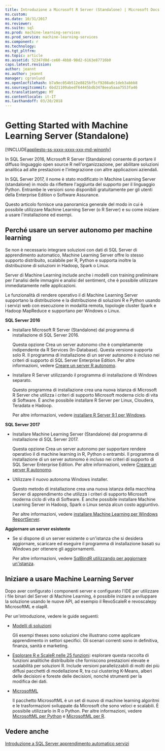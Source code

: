 ```yaml
---
title: Introduzione a Microsoft R Server (Standalone) | Microsoft Docs
ms.custom: 
ms.date: 10/31/2017
ms.reviewer: 
ms.suite: sql
ms.prod: machine-learning-services
ms.prod_service: machine-learning-services
ms.component: r
ms.technology: 
ms.tgt_pltfrm: 
ms.topic: article
ms.assetid: 52347d0d-ce60-4bb8-98d2-6163e87716b0
caps.latest.revision: 
author: jeannt
ms.author: jeannt
manager: cgronlund
ms.openlocfilehash: b7a9ec054b512e8825bf5cf9208a0c1deb3abbb8
ms.sourcegitcommit: 6bd21109abedf64445bdb3478eea5aaa7553fa46
ms.translationtype: MT
ms.contentlocale: it-IT
ms.lasthandoff: 03/20/2018
---
```

# <a name="getting-started-with-machine-learning-server-standalone"></a>Getting Started with Machine Learning Server (Standalone)
[!INCLUDE[appliesto-ss-xxxx-xxxx-xxx-md-winonly](../../includes/appliesto-ss-xxxx-xxxx-xxx-md-winonly.md)]
 
In SQL Server 2016, Microsoft R Server (Standalone) consente di portare il diffuso linguaggio open source R nell'organizzazione, per abilitare soluzioni analitica ad alte prestazioni e l'integrazione con altre applicazioni aziendali.  

In SQL Server 2017, il nome è stato modificato in Machine Learning Server (standalone) in modo da riflettere l'aggiunta del supporto per il linguaggio Python. Entrambe le versioni sono disponibili gratuitamente per gli utenti della Enterprise Edition o Software Assurance.

Questo articolo fornisce una panoramica generale del modo in cui è possibile utilizzare Machine Learning Server (o R Server) e su come iniziare a usare l'installazione ed esempi.

## <a name="why-use-a-standalone-server-for-machine-learning"></a>Perché usare un server autonomo per machine learning

Se non è necessario integrare soluzioni con dati di SQL Server di apprendimento automatico, Machine Learning Server offre lo stesso supporto distribuito, scalabile per R, Python e supporta inoltre la distribuzione di soluzioni in Hadoop, Spark o Linux.

Server di Machine Learning include anche i modelli con training preliminare per l'analisi delle immagini e analisi del sentiment, che è possibile utilizzare immediatamente nelle applicazioni.

Le funzionalità di rendere operativo il di Machine Learning Server supportano la distribuzione e la distribuzione di soluzioni R e Python usando i servizi web con esecuzione in modalità remota, topologie cluster Spark e Hadoop MapReduce e supportano per Windows o Linux.

**SQL Server 2016**

+ Installare Microsoft R Server (Standalone) dal programma di installazione di SQL Server 2016.

    Questa opzione Crea un server autonomo che è completamente indipendente da R Services (In-Database). Questa versione supporta solo R. Il programma di installazione di un server autonomo è incluso nei criteri di supporto di SQL Server Enterprise Edition. Per altre informazioni, vedere [Creare un server R autonomo](../../advanced-analytics/r/create-a-standalone-r-server.md).

+ Installare R Server utilizzando il programma di installazione di Windows separato.

    Questo programma di installazione crea una nuova istanza di Microsoft R Server che utilizza i criteri di supporto Microsoft moderna ciclo di vita di Software. È anche possibile installare R Server per Linux, Cloudera, Teradata e Hadoop.
    
    Per altre informazioni, vedere [installare R Server 9.1 per Windows](https://docs.microsoft.com/machine-learning-server/install/r-server-install-windows).

**SQL Server 2017**

+ Installare Machine Learning Server (Standalone) dal programma di installazione di SQL Server 2017. 

    Questa opzione Crea un server autonomo per supportare rendere operativo il di machine learning in R, Python o entrambi. Il programma di installazione di un server autonomo è incluso nei criteri di supporto di SQL Server Enterprise Edition. Per altre informazioni, vedere [Creare un server R autonomo](../../advanced-analytics/r/create-a-standalone-r-server.md).  

+ Utilizzare il nuovo autonoma Windows installer.

    Questo metodo di installazione crea una nuova istanza della macchina Server di apprendimento che utilizza i criteri di supporto Microsoft moderna ciclo di vita di Software. È anche possibile installare Machine Learning Server in Hadoop, Spark o Linux senza alcun costo aggiuntivo.
    
    Per altre informazioni, vedere [installare Machine Learning per Windows ReportServer](https://docs.microsoft.com/machine-learning-server/install/machine-learning-server-windows-install).

**Aggiornare un server esistente**

+ Se si dispone di un server esistente o un'istanza che si desidera aggiornare, scaricare ed eseguire il programma di installazione basati su Windows per ottenere gli aggiornamenti. 

    Per altre informazioni, vedere [SqlBindR utilizzando per aggiornare un'istanza](use-sqlbindr-exe-to-upgrade-an-instance-of-sql-server.md).

## <a name="start-using-machine-learning-server"></a>Iniziare a usare Machine Learning Server

 Dopo aver configurato i componenti server e configurato l'IDE per utilizzare i file binari del Server di Machine Learning, è possibile iniziare a sviluppare la soluzione usando le nuove API, ad esempio il RevoScaleR e revoscalepy MicrosoftML e olapR.
    
Per un'introduzione, vedere le guide seguenti:

+ [Modelli di soluzioni](https://docs.microsoft.com/machine-learning-server/r/sample-solutions)

    Gli esempi theses sono soluzioni che illustrano come applicare apprendimento in settori specifici. Gli scenari correnti sono in definitiva, finanza, sanità e marketing.

+ [Esplorare R e ScaleR nelle 25 funzioni](https://docs.microsoft.com/machine-learning-server/r/tutorial-r-to-revoscaler): esplorare questa raccolta di funzioni analitiche distribuibile che forniscono prestazioni elevate e scalabilità per soluzioni R. Include versioni parallelizzabili di molti dei più diffusi pacchetti di modellazione R, tra cui clustering K-Means, alberi delle decisioni e foreste delle decisioni, nonché strumenti per la modifica dei dati.

- [MicrosoftML](https://msdn.microsoft.com/library/mt790482.aspx)

    Il pacchetto MicrosoftML è un set di nuovo di machine learning algoritmi e le trasformazioni sviluppate da Microsoft che sono veloci e scalabili. È possibile utilizzarlo in R o Python. Per altre informazioni, vedere [MicrosoftML per Python](https://docs.microsoft.com/machine-learning-server/python-reference/microsoftml/microsoftml-package) e [MicrosoftML per R](https://docs.microsoft.com/machine-learning-server/r-reference/microsoftml/microsoftml-package).

## <a name="see-also"></a>Vedere anche

[Introduzione a SQL Server apprendimento automatico servizi](../../advanced-analytics/r/getting-started-with-sql-server-r-services.md)